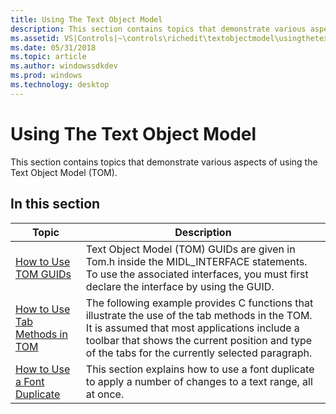 ```yaml
---
title: Using The Text Object Model
description: This section contains topics that demonstrate various aspects of using the Text Object Model (TOM).
ms.assetid: VS|Controls|~\controls\richedit\textobjectmodel\usingthetextobjectmodel.htm
ms.date: 05/31/2018
ms.topic: article
ms.author: windowssdkdev
ms.prod: windows
ms.technology: desktop
---
```


# Using The Text Object Model

This section contains topics that demonstrate various aspects of using the Text Object Model (TOM).

## In this section



| Topic                                                                  | Description                                                                                                                                                                                                                                                     |
|------------------------------------------------------------------------|-----------------------------------------------------------------------------------------------------------------------------------------------------------------------------------------------------------------------------------------------------------------|
| [How to Use TOM GUIDs](use-tom-guids.md)<br/>                   | Text Object Model (TOM) GUIDs are given in Tom.h inside the MIDL\_INTERFACE statements. To use the associated interfaces, you must first declare the interface by using the GUID. <br/>                                                                   |
| [How to Use Tab Methods in TOM](use-tab-methods-in-tom.md)<br/> | The following example provides C functions that illustrate the use of the tab methods in the TOM. It is assumed that most applications include a toolbar that shows the current position and type of the tabs for the currently selected paragraph. <br/> |
| [How to Use a Font Duplicate](use-a-font-duplicate.md)<br/>     | This section explains how to use a font duplicate to apply a number of changes to a text range, all at once. <br/>                                                                                                                                        |



 

 

 





